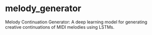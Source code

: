 # melody_generator
Melody Continuation Generator: A deep learning model for generating creative continuations of MIDI melodies using LSTMs.
